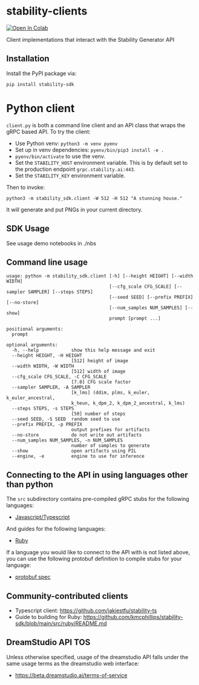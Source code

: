 # stability-clients

[![Open In Colab](https://colab.research.google.com/assets/colab-badge.svg)](https://colab.research.google.com/github/stability-ai/stability-sdk/blob/main/nbs/demo_colab.ipynb)

Client implementations that interact with the Stability Generator API

## Installation

Install the PyPI package via:

`pip install stability-sdk`

# Python client

`client.py` is both a command line client and an API class that wraps the gRPC based API. To try the client:

- Use Python venv: `python3 -m venv pyenv`
- Set up in venv dependencies: `pyenv/bin/pip3 install -e .`
- `pyenv/bin/activate` to use the venv.
- Set the `STABILITY_HOST` environment variable. This is by default set to the production endpoint `grpc.stability.ai:443`.
- Set the `STABILITY_KEY` environment variable.

Then to invoke:

`python3 -m stability_sdk.client -W 512 -H 512 "A stunning house."`

It will generate and put PNGs in your current directory.

## SDK Usage

See usage demo notebooks in ./nbs

## Command line usage

```
usage: python -m stability_sdk.client [-h] [--height HEIGHT] [--width WIDTH]
	  								  [--cfg_scale CFG_SCALE] [--sampler SAMPLER] [--steps STEPS]
									  [--seed SEED] [--prefix PREFIX] [--no-store]
									  [--num_samples NUM_SAMPLES] [--show]
									  prompt [prompt ...]

positional arguments:
  prompt

optional arguments:
  -h, --help            show this help message and exit
  --height HEIGHT, -H HEIGHT
                        [512] height of image
  --width WIDTH, -W WIDTH
                        [512] width of image
  --cfg_scale CFG_SCALE, -C CFG_SCALE
                        [7.0] CFG scale factor
  --sampler SAMPLER, -A SAMPLER
                        [k_lms] (ddim, plms, k_euler, k_euler_ancestral,
                        k_heun, k_dpm_2, k_dpm_2_ancestral, k_lms)
  --steps STEPS, -s STEPS
                        [50] number of steps
  --seed SEED, -S SEED  random seed to use
  --prefix PREFIX, -p PREFIX
                        output prefixes for artifacts
  --no-store            do not write out artifacts
  --num_samples NUM_SAMPLES, -n NUM_SAMPLES
                        number of samples to generate
  --show                open artifacts using PIL
  --engine, -e          engine to use for inference
```


## Connecting to the API in using languages other than python

The `src` subdirectory contains pre-compiled gRPC stubs for the following languages:

- [Javascript/Typescript](https://github.com/Stability-AI/stability-sdk/tree/main/src/js)

And guides for the following languages:

* [Ruby](https://github.com/Stability-AI/stability-sdk/tree/main/src/ruby/README.md)

If a language you would like to connect to the API with is not listed above, you can use the following
protobuf definition to compile stubs for your language:

- [protobuf spec](https://github.com/Stability-AI/api-interfaces/blob/main/src/proto/)

## Community-contributed clients

* Typescript client: https://github.com/jakiestfu/stability-ts
* Guide to building for Ruby: https://github.com/kmcphillips/stability-sdk/blob/main/src/ruby/README.md

## DreamStudio API TOS

Unless otherwise specified, usage of the dreamstudio API falls under the same usage terms as the dreamstudio web interface: 

* https://beta.dreamstudio.ai/terms-of-service

